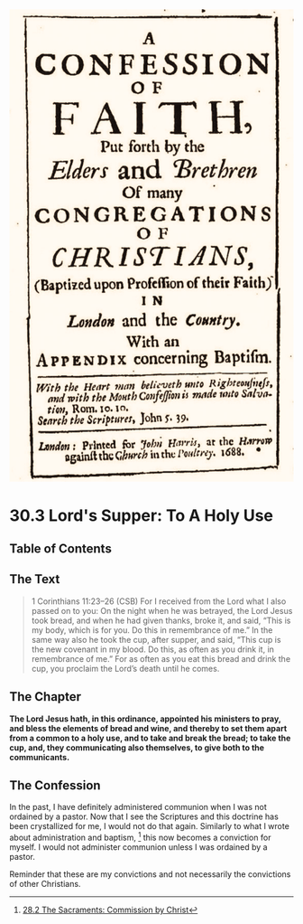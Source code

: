 <img class="intro-right" src="../images/art-1689.png">

# 30.3 Lord's Supper: To A Holy Use

## Table of Contents

<!-- toc -->

## The Text

>1 Corinthians 11:23–26 (CSB) For I received from the Lord what I also passed on to you: On the night when he was betrayed, the Lord Jesus took bread, and when he had given thanks, broke it, and said, “This is my body, which is for you. Do this in remembrance of me.” In the same way also he took the cup, after supper, and said, “This cup is the new covenant in my blood. Do this, as often as you drink it, in remembrance of me.” For as often as you eat this bread and drink the cup, you proclaim the Lord’s death until he comes.

## The Chapter

**The Lord Jesus hath, in this ordinance, appointed his ministers to pray, and bless the elements of bread and wine, and thereby to set them apart from a common to a holy use, and to take and break the bread; to take the cup, and, they communicating also themselves, to give both to the communicants.**

## The Confession

In the past, I have definitely administered communion when I was not ordained by a pastor. Now that I see the Scriptures and this doctrine has been crystallized for me, I would not do that again. Similarly to what I wrote about administration and baptism, [^1] this now becomes a conviction for myself. I would not administer communion unless I was ordained by a pastor.

Reminder that these are my convictions and not necessarily the convictions of other Christians.

[^1]: [28.2 The Sacraments: Commission by Christ](1689-28-2-the-sacraments-commission-by-christ.md)
